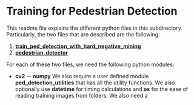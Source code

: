 # Training for Pedestrian Detection
This readme file explains the different python files in this subdirectory. Particularly, the two files that are described are the following:
1. [**train_ped_detection_with_hard_negative_mining** ](/Zeeshan_Nadir/training/train_ped_detection_with_hard_negative_mining.py)
2. [**pedestrian_detector** ](/Zeeshan_Nadir/training/pedestrian_detector.py)

For each of these two files, we need the following python modules:
- **cv2** 
-- **numpy**
We also require a user defined module **ped_detection_utilities** that has all the utility functions. We also optionally use **datetime** for timing calculations and **os** for the ease of reading training images from folders. We also need a
